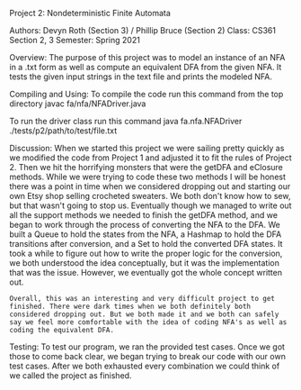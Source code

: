 Project 2: Nondeterministic Finite Automata

Authors: Devyn Roth (Section 3) / Phillip Bruce (Section 2)
Class: CS361 Section 2, 3
Semester: Spring 2021

Overview:
The purpose of this project was to model an instance of an NFA in a .txt form as well as compute an equivalent DFA from the given NFA. It tests the given input strings in the text file and prints the modeled NFA.

Compiling and Using:
To compile the code run this command from the top directory
javac fa/nfa/NFADriver.java

To run the driver class run this command
java fa.nfa.NFADriver ./tests/p2/path/to/test/file.txt

Discussion:
	When we started this project we were sailing pretty quickly as we modified the code from Project 1 and adjusted it to fit the rules of Project 2. Then we hit the horrifying monsters that were the getDFA and eClosure methods. While we were trying to code these two methods I will be honest there was a point in time when we considered dropping out and starting our own Etsy shop selling crocheted sweaters. We both don't know how to sew, but that wasn't going to stop us. 
	Eventually though we managed to write out all the support methods we needed to finish the getDFA method, and we began to work through the process of converting the NFA to the DFA. 
	We built a Queue to hold the states from the NFA, a Hashmap to hold the DFA transitions after conversion, and a Set to hold the converted DFA states. It took a while to figure out how to write the proper logic for the conversion, we both understood the idea conceptually, but it was the implementation that was the issue. However, we eventually got the whole concept written out.

	Overall, this was an interesting and very difficult project to get finished. There were dark times when we both definitely both considered dropping out. But we both made it and we both can safely say we feel more comfortable with the idea of coding NFA's as well as coding the equivalent DFA.

Testing:
To test our program, we ran the provided test cases. Once we got those to come back clear, we began trying to break our code with our own test cases. After we both exhausted every combination we could think of we called the project as finished.